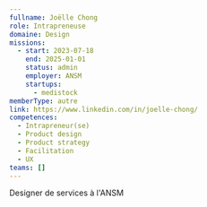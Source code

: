 ```yaml
---
fullname: Joëlle Chong
role: Intrapreneuse
domaine: Design
missions:
  - start: 2023-07-18
    end: 2025-01-01
    status: admin
    employer: ANSM
    startups:
      - medistock
memberType: autre
link: https://www.linkedin.com/in/joelle-chong/
competences:
  - Intrapreneur(se)
  - Product design
  - Product strategy
  - Facilitation
  - UX
teams: []
---
```

Designer de services à l'ANSM